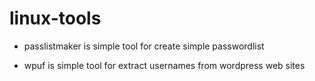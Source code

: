 # linux-tools
- passlistmaker 
      is simple tool for create simple passwordlist

- wpuf
      is simple tool for extract usernames from wordpress web sites

